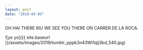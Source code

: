 ```yaml
---
layout: post
date: "2019-04-09"
---
```


OH HAI THERE RIU WE SEE YOU THERE ON CARRER DE LA ROCA.

![yo yo]({{ site.baseurl }}/assets/images/2019/tumblr_pppk3n43WI1qlj3bd_540.jpg)
